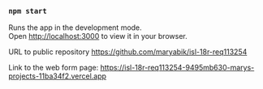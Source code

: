 ### `npm start`

Runs the app in the development mode.\
Open [http://localhost:3000](http://localhost:3000) to view it in your browser.

URL to public repository https://github.com/maryabik/isl-18r-req113254



Link to the web form page:  https://isl-18r-req113254-9495mb630-marys-projects-11ba34f2.vercel.app

